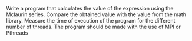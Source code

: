 Write a program that calculates the value of the expression using the Mclaurin series. Compare the
obtained value with the value from the math library. Measure the time of execution of the program
for the different number of threads. The program should be made with the use of MPI or Pthreads
